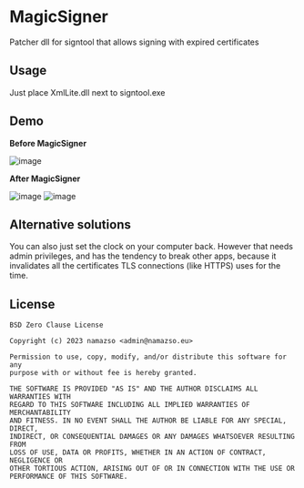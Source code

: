 # MagicSigner

Patcher dll for signtool that allows signing with expired certificates

## Usage

Just place XmlLite.dll next to signtool.exe

## Demo

**Before MagicSigner**

![image](https://github.com/namazso/MagicSigner/assets/8676443/7469f4ee-8f8f-4eda-b703-407e8fe6176b)

**After MagicSigner**

![image](https://github.com/namazso/MagicSigner/assets/8676443/2b6fa4ca-611e-46b2-9917-bf91927d80a3)
![image](https://github.com/namazso/MagicSigner/assets/8676443/b9f28609-6e22-4ab7-a885-142fa526d02e)

## Alternative solutions

You can also just set the clock on your computer back. However that needs admin privileges, and has the tendency to break other apps, because it invalidates all the certificates TLS connections (like HTTPS) uses for the time.

## License

    BSD Zero Clause License

    Copyright (c) 2023 namazso <admin@namazso.eu>

    Permission to use, copy, modify, and/or distribute this software for any
    purpose with or without fee is hereby granted.

    THE SOFTWARE IS PROVIDED "AS IS" AND THE AUTHOR DISCLAIMS ALL WARRANTIES WITH
    REGARD TO THIS SOFTWARE INCLUDING ALL IMPLIED WARRANTIES OF MERCHANTABILITY
    AND FITNESS. IN NO EVENT SHALL THE AUTHOR BE LIABLE FOR ANY SPECIAL, DIRECT,
    INDIRECT, OR CONSEQUENTIAL DAMAGES OR ANY DAMAGES WHATSOEVER RESULTING FROM
    LOSS OF USE, DATA OR PROFITS, WHETHER IN AN ACTION OF CONTRACT, NEGLIGENCE OR
    OTHER TORTIOUS ACTION, ARISING OUT OF OR IN CONNECTION WITH THE USE OR
    PERFORMANCE OF THIS SOFTWARE.
